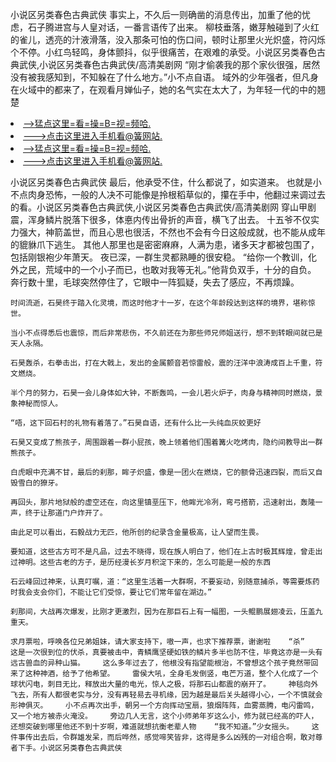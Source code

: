 小说区另类春色古典武侠    事实上，不久后一则确凿的消息传出，加重了他的忧虑，石子腾进宫与人皇对话，一番言语传了出来。    柳枝垂落，嫩芽触碰到了火红的雀儿，透亮的汁液滑落，没入那条可怕的伤口间，顿时让那里火光炽盛，符闪烁个不停。小红鸟轻鸣，身体颤抖，似乎很痛苦，在艰难的承受。小说区另类春色古典武侠,小说区另类春色古典武侠/高清美剧网    “刚才偷袭我的那个家伙很强，居然没有被我感知到，不知躲在了什么地方。”小不点自语。    域外的少年强者，但凡身在火域中的都来了，在观看月婵仙子，她的名气实在太大了，为年轻一代的中的翘楚

<li><a href="http://atafnl342.sg925.xyz/#md_1026">-->猛点这里=看=操=B=视=频哈.</a></li>
<li><a href="http://atafnl342.sg925.xyz/#md_1026">--->点击这里进入手机看@簧网站.</a></li>





<li><a href="http://atafnl342.sg925.xyz/#md_1026">-->猛点这里=看=操=B=视=频哈.</a></li>
<li><a href="http://atafnl342.sg925.xyz/#md_1026">--->点击这里进入手机看@簧网站.</a></li>



小说区另类春色古典武侠    最后，他承受不住，什么都说了，如实道来。    也就是小不点肉身恐怖，一般的人决不可能像是拎根稻草似的，攥在手中，他翻过来调过去的看。小说区另类春色古典武侠,小说区另类春色古典武侠/高清美剧网    穿山甲剧震，浑身鳞片脱落下很多，体悳内传出骨折的声音，横飞了出去。
    十五爷不仅实力强大，神箭盖世，而且心思也很活，不然也不会有今日这般成就，也不能从成年的貔貅爪下逃生。    其他人那里也是密密麻麻，人满为患，诸多天才都被包围了，包括刚银袍少年萧天。    夜已深，一群生灵都熟睡的很安稳。    “给你一个教训，化外之民，荒域中的一个小子而已，也敢对我等无礼。”他背负双手，十分的自负。    奔行数十里，毛球突然停住了，它眼中一阵狐疑，失去了感应，不再烦躁。

    时间流逝，石昊终于踏入化灵境，而这时他才十一岁，在这个年龄段达到这样的境界，堪称惊世。

    当小不点得悉后也震惊，而后非常悲伤，不久前还在为那些师兄师姐送行，想不到转眼间就已是天人永隔。

    石昊轰杀，右拳击出，打在大戟上，发出的金属颤音若惊雷般，震的汪洋中浪涛成百上千重，符文燃烧。

    半个月的努力，石昊一会儿身体如大钟，不断轰鸣，一会儿若火炉子，肉身与精神同时燃烧，景象神秘而惊人。

    “唔，这下回石村的礼物有着落了。”石昊自语，还有什么比一头纯血灰蛟更好

    石昊又变成了熊孩子，周围跟着一群小屁孩，晚上领着他们围着篝火吃烤肉，隐约间教导出一群熊孩子。

    白虎眼中充满不甘，最后的刹那，眸子炽盛，像是一团火在燃烧，它的额骨迅速四裂，而后又自毁雪白的獠牙。

    再回头，那片地狱般的虚空还在，向这里镇垩压下，他眸光冷冽，弯弓搭箭，迅速射出，轰隆一声，终于让那道门户炸开了。

    由此足可以看出，石毅战力无匹，他所创的纪录含金量极高，让人望而生畏。

    要知道，这些古方可不是凡品，过去不晓得，现在族人明白了，他们在上古时极其辉煌，曾走出过神明。这些古老的方子，是历经漫长岁月积淀下来的，怎么可能是一般的东西

    石云峰回过神来，认真叮嘱，道：“这里生活着一大群啊，不要妄动，别随意捕杀，等需要炼药时我会支会你们，不能让它们受惊，要让它们常年留在湖边。”

    刹那间，大战再次爆发，比刚才更激烈，因为在那巨石上有一幅图，一头鲲鹏展翅凌云，压盖九重天。

    求月票啦，呼唤各位兄弟姐妹，请大家支持下，嗷一声，也求下推荐票，谢谢啦    “杀”    这是一次很到位的伏杀，真要被击中，青鳞鹰坚硬如铁的鳞片多半也防不住，毕竟这亦是一头有远古兽血的异种山猫。    这么多年过去了，他根没有指望能根治，不曾想这个孩子竟然带回来了这种神酒，给予了他希望。    雷侯大吼，全身毛发倒竖，电芒万道，整个人化成了一个球状闪电，刺目无比，释放出大量的电光，惊人之极，将那石山都震的崩开了。    神毯向外飞去，所有人都很老实与分，没有再轻易去寻机缘，因为越是最后关头越得小心，一个不慎就会形神俱灭。    小不点再次出手，朝另一个方向挥动宝扇，狼烟阵阵，血雾蒸腾，电闪雷鸣，又一个地方被赤火淹没。    旁边几人无言，这个小师弟年岁这么小，修为就已经高的吓人，还想突破到哪里他还不到十岁啊，难道就想抗衡老辈人物    “我不知道。”少女摇头。    这件事传出去后，令群雄发呆，而后哗然，感觉啼笑皆非，这得是多么凶残的一对组合啊，敢对尊者下手。小说区另类春色古典武侠
